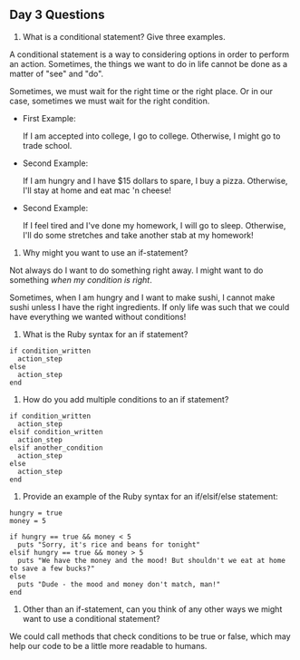 ## Day 3 Questions

1. What is a conditional statement? Give three examples.  

  A conditional statement is a way to considering options in order to perform an action. Sometimes, the things we want to do in life cannot be done as a matter of "see" and "do".  

  Sometimes, we must wait for the right time or the right place. Or in our case, sometimes we must wait for the right condition.  

* First Example:  

  If I am accepted into college, I go to college. Otherwise, I might go to trade school.  

* Second Example:  

  If I am hungry and I have $15 dollars to spare, I buy a pizza. Otherwise, I'll stay at home and eat mac 'n cheese!  

* Second Example:  

  If I feel tired and I've done my homework, I will go to sleep. Otherwise, I'll do some stretches and take another stab at my homework!

1. Why might you want to use an if-statement?  

  Not always do I want to do something right away. I might want to do something *when my condition is right*.  

  Sometimes, when I am hungry and I want to make sushi, I cannot make sushi unless I have the right ingredients. If only life was such that we could have everything we wanted without conditions!  

1. What is the Ruby syntax for an if statement?  
  ```
  if condition_written
    action_step
  else
    action_step
  end
  ```

1. How do you add multiple conditions to an if statement?  
  ```
  if condition_written
    action_step
  elsif condition_written
    action_step
  elsif another_condition
    action_step
  else
    action_step
  end
  ```

1. Provide an example of the Ruby syntax for an if/elsif/else statement:
  ```
  hungry = true
  money = 5

  if hungry == true && money < 5
    puts "Sorry, it's rice and beans for tonight"
  elsif hungry == true && money > 5
    puts "We have the money and the mood! But shouldn't we eat at home to save a few bucks?"
  else
    puts "Dude - the mood and money don't match, man!"
  end
  ```

1. Other than an if-statement, can you think of any other ways we might want to use a conditional statement?  

  We could call methods that check conditions to be true or false, which may help our code to be a little more readable to humans.

